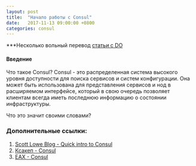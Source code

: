 ```yaml
---
layout: post
title:  "Начало работы с Consul"
date:   2017-11-13 09:00:00 +0800
categories: consul 
---
```


***Несколько вольный перевод [статьи с DO](https://www.digitalocean.com/community/tutorials/an-introduction-to-using-consul-a-service-discovery-system-on-ubuntu-14-04)

#### Введение

Что такое Consul? Consul - это распределенная система высокого уровня доступности для поиска сервисов и систем конфигурации. Она может быть использована для представления сервисов и нод в расширяемом интерфейсе, который в свою очередь позволяет клиентам всегда иметь последнюю информацию о состоянии инфраструктуры.

Что это значит своими словами? 


### Дополнительные ссылки:

1. [Scott Lowe Blog - Quick intro to Consul](https://blog.scottlowe.org/2015/02/06/quick-intro-to-consul/)
2. [Ксакеп - Consul](https://xakep.ru/2016/04/18/consul/)
3. [EAX - Consul](http://eax.me/consul/)
